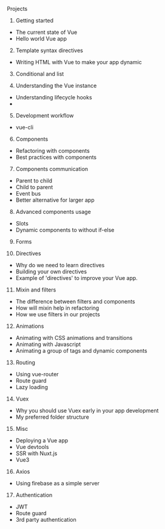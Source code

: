 Projects

1. Getting started

- The current state of Vue
- Hello world Vue app

2. Template syntax directives

- Writing HTML with Vue to make your app dynamic

3. Conditional and list

4. Understanding the Vue instance

- Understanding lifecycle hooks
-

5. Development workflow

- vue-cli

6. Components

- Refactoring with components
- Best practices with components

7. Components communication

- Parent to child
- Child to parent
- Event bus
- Better alternative for larger app

8. Advanced components usage

- Slots
- Dynamic components to without if-else

9. Forms

10. Directives

- Why do we need to learn directives
- Building your own directives
- Example of 'directives' to improve your Vue app.

11. Mixin and filters

- The difference between filters and components
- How will mixin help in refactoring
- How we use filters in our projects

12. Animations

- Animating with CSS animations and transitions
- Animating with Javascript
- Animating a group of tags and dynamic components

13. Routing

- Using vue-router
- Route guard
- Lazy loading

14. Vuex

- Why you should use Vuex early in your app development
- My preferred folder structure

15. Misc

- Deploying a Vue app
- Vue devtools
- SSR with Nuxt.js
- Vue3

16. Axios

- Using firebase as a simple server

17. Authentication

- JWT
- Route guard
- 3rd party authentication
